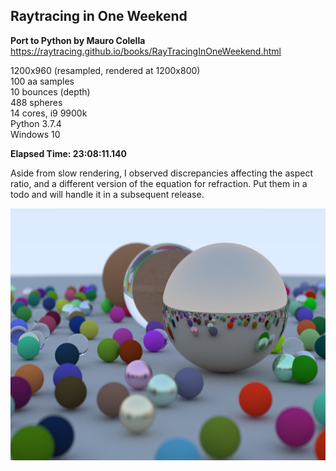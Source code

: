 ## Raytracing in One Weekend

**Port to Python by Mauro Colella**\
https://raytracing.github.io/books/RayTracingInOneWeekend.html

1200x960 (resampled, rendered at 1200x800)\
100 aa samples\
10 bounces (depth)\
488 spheres\
14 cores, i9 9900k\
Python 3.7.4\
Windows 10

**Elapsed Time: 23:08:11.140**

Aside from slow rendering, I observed discrepancies affecting the aspect ratio, and a different version of the equation for refraction. Put them in a todo and will handle it in a subsequent release.

![Render](/render.png)
